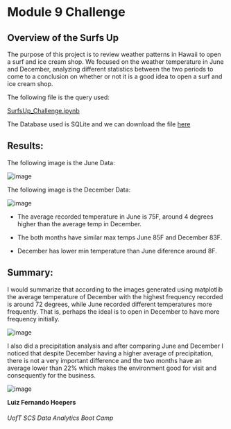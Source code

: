 # Module 9 Challenge

## Overview of the Surfs Up

The purpose of this project is to review weather patterns in Hawaii to open a surf and ice cream shop. We focused on the weather temperature in June and December, analyzing different statistics between the two periods to come to a conclusion on whether or not it is a good idea to open a surf and ice cream shop.

The following file is the query used:

[SurfsUp_Challenge.ipynb](https://github.com/lfhoepers/surfs_up/blob/0ac0bcbc6bdc832e07772412544b777be2975641/SurfsUp_Challenge.ipynb)

The Database used is SQLite and we can download the file [here](https://github.com/lfhoepers/surfs_up/blob/2ece03448ce1529fbe39c6d2c9fb579559a12f2c/hawaii.sqlite)


## Results:

The following image is the June Data:

![image](https://user-images.githubusercontent.com/100812079/165650178-0592ad1b-168b-41c6-b6c1-13ac08e715e0.png)

The following image is the December Data:

![image](https://user-images.githubusercontent.com/100812079/165650204-d1e64949-f129-401a-b3c1-ba7fca1e14a2.png)

- The average recorded temperature in June is 75F, around 4 degrees higher than the average temp in December.

- The both months have similar max temps June 85F and December 83F.

- December has lower min temperature than June diference around 8F.



## Summary: 

I would summarize that according to the images generated using matplotlib the average temperature of December with the highest frequency recorded is around 72 degrees, while June recorded different temperatures more frequently. That is, perhaps the ideal is to open in December to have more frequency initially.

![image](https://user-images.githubusercontent.com/100812079/165649337-96f968fd-c65f-4f0e-9cab-a0ce8e324c93.png)

I also did a precipitation analysis and after comparing June and December I noticed that despite December having a higher average of precipitation, there is not a very important difference and the two months have an average lower than 22% which makes the environment good for visit and consequently for the business.

![image](https://user-images.githubusercontent.com/100812079/165649362-33219acd-d180-40bb-9b25-e04c811aa47e.png)


**Luiz Fernando Hoepers**  
###### UofT SCS Data Analytics Boot Camp
